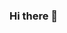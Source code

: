 ### Hi there 👋

<!--
**Eowyth/Eowyth** is a ✨ _special_ ✨ repository because its `README.md` (this file) appears on your GitHub profile.

Here are some ideas to get you started:

- 🔭 I’m currently working on my Masters of Science in Data Analytics
- 🤔 I’m looking for help with using GitHub (it's not making sense)
- 😄 Pronouns: She/Her
-->
